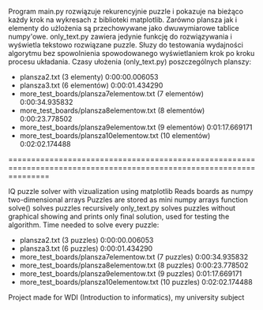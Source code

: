 Program main.py rozwiązuje rekurencyjnie puzzle i pokazuje na bieżąco każdy krok
na wykresach z biblioteki matplotlib. Zarówno plansza jak i elementy do użlożenia są
przechowywane jako dwuwymiarowe tablice numpy'owe. 
only_text.py zawiera jedynie funkcję do rozwiązywania i wyświetla tekstowo rozwiązane puzzle.
Słuzy do testowania wydajności algorytmu bez spowolnienia spowodowanego wyświetlaniem krok po kroku 
procesu układania. 
Czasy ułożenia (only_text.py) poszczególnych planszy:
- plansza2.txt                            (3 elementy)     0:00:00.006053
- plansza3.txt                            (6 elementów)    0:00:01.434290
- more_test_boards/plansza7elementow.txt  (7 elementów)    0:00:34.935832
- more_test_boards/plansza8elementow.txt  (8 elementów)    0:00:23.778502
- more_test_boards/plansza9elementow.txt  (9 elementów)    0:01:17.669171
- more_test_boards/plansza10elementow.txt (10 elementów)   0:02:02.174488

=====================================================================================================================

IQ puzzle solver with vizualization using matplotlib
Reads boards as numpy two-dimensional arrays
Puzzles are stored as mini numpy arrays
function solve() solves puzzles recursively
only_text.py solves puzzles without graphical showing and prints only final solution, used for testing the algorithm.
Time needed to solve every puzzle:
- plansza2.txt                            (3 puzzles)    0:00:00.006053
- plansza3.txt                            (6 puzzles)    0:00:01.434290
- more_test_boards/plansza7elementow.txt  (7 puzzles)    0:00:34.935832
- more_test_boards/plansza8elementow.txt  (8 puzzles)    0:00:23.778502
- more_test_boards/plansza9elementow.txt  (9 puzzles)    0:01:17.669171
- more_test_boards/plansza10elementow.txt (10 puzzles)   0:02:02.174488

Project made for WDI (Introduction to informatics), my university subject
